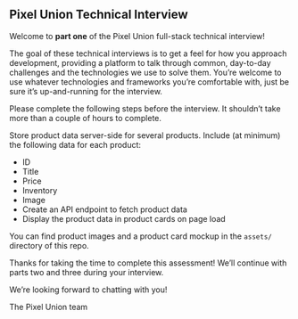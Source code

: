 ## Pixel Union Technical Interview

Welcome to **part one** of the Pixel Union full-stack technical interview!

The goal of these technical interviews is to get a feel for how you approach development, providing a platform to talk through common, day-to-day challenges and the technologies we use to solve them. You’re welcome to use whatever technologies and frameworks you’re comfortable with, just be sure it’s up-and-running for the interview.

Please complete the following steps before the interview. It shouldn’t take more than a couple of hours to complete.

 Store product data server-side for several products. Include (at minimum) the following data for each product:
  - ID
  - Title
  - Price
  - Inventory
  - Image
- Create an API endpoint to fetch product data
- Display the product data in product cards on page load

You can find product images and a product card mockup in the `assets/` directory of this repo.

Thanks for taking the time to complete this assessment! We’ll continue with parts two and three during your interview.

We’re looking forward to chatting with you!

The Pixel Union team
